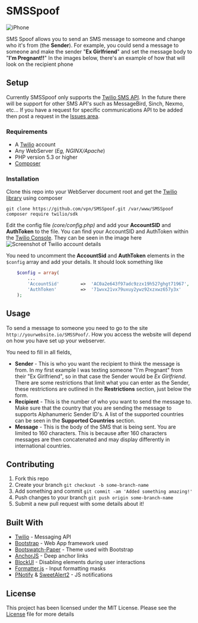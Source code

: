 # SMSSpoof

![iPhone](http://i.stuf.io/phones.png)


 SMS Spoof allows you to send an SMS message to someone and change who it's from (the **Sender**). For example, you could send a message to someone and make the sender "**Ex Girlfriend**" and set the message body to "**I'm Pregnant!!**" In the images below, there's an example of how that will look on the recipient phone

## Setup
Currently SMSSpoof only supports the [Twilio SMS API](https://www.twilio.com/docs/api/rest/message). In the future there will be support for other SMS API's such as MessageBird, Sinch, Nexmo, etc... If you have a request for specific communications API to be added then post a request in the [Issues area](./issues).

### Requirements
 * A [Twilio](http://twilio.com) account
 * Any WebServer (*Eg, NGINX/Apache*)
 * PHP version 5.3 or higher
 * [Composer](https://getcomposer.org/)

### Installation
Clone this repo into your WebServer document root and get the [Twilio library](https://www.twilio.com/docs/libraries/php) using composer

    git clone https://github.com/vpn/SMSSpoof.git /var/www/SMSSpoof
    composer require twilio/sdk

Edit the config file _(core/config.php)_ and add your **AccountSID** and **AuthToken** to the file. You can find your AccountSID and AuthToken within the [Twilio Console](https://www.twilio.com/console). They can be seen in the image here
![Screenshot of Twilio account details](http://i.stuf.io/131bzq3n8383270.png)

You need to uncomment the **AccountSid** and **AuthToken** elements in the `$config` array and add your details. It should look something like
```PHP
    $config = array(
        ...
        'AccountSid'        =>  'AC0a2e643f97adc9zzx19h527ghgt71967',
        'AuthToken'         =>  '71wvx21vx79uxuy2ywz92xzxwz657y3x'
    );
```

## Usage
To send a message to someone you need to go to the site `http://yourwebsite.io/SMSSPoof/`. How you access the website will depend on how you have set up your webserver.

You need to fill in all fields,
* **Sender** - This is who you want the recipient to think the message is from. In my first example I was texting someone "I'm Pregnant" from their "Ex Girlfriend", so in that case the Sender would be _Ex Girlfriend_. There are some restrictions that limit what you can enter as the Sender, these restrictions are outlined in the **Restrictions** section, just below the form.
* **Recipient** - This is the number of who you want to send the message to. Make sure that the country that you are sending the message to supports Alphanumeric Sender ID's. A list of the supported countries can be seen in the **Supported Countries** section.
* **Message** - This is the body of the SMS that is being sent. You are limited to 160 characters. This is because after 160 characters messages are then concatenated and may display differently in international countries.

## Contributing
1. Fork this repo
2. Create your branch `git checkout -b some-branch-name`
3. Add something and commit `git commit -am 'Added something amazing!'`
4. Push changes to your branch `git push origin some-branch-name`
5. Submit a new pull request with some details about it!

## Built With
* [Twilio](https://www.twilio.com/) - Messaging API
* [Bootstrap](http://getbootstrap.com/) - Web App framework used
* [Bootswatch-Paper](http://bootswatch.com/paper/) - Theme used with Bootstrap
* [AnchorJS](https://www.bryanbraun.com/anchorjs/) - Deep anchor links
* [BlockUI](http://malsup.com/jquery/block/) - Disabling elements during user interactions
* [Formatter.js](http://firstopinion.github.io/formatter.js/index.html) - Input formatting masks
* [PNotify](https://sciactive.github.io/pnotify/) & [SweetAlert2](https://limonte.github.io/sweetalert2/) - JS notifications

## License
This project has been licensed under the MIT License. Please see the [License](LICENSE) file for more details
